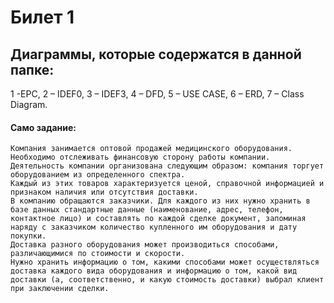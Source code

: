 # Билет 1

## Диаграммы, которые содержатся в данной папке: 
1 -EPC, 2 – IDEF0, 3 – IDEF3, 4 – DFD, 5 – USE CASE, 6 – ERD, 7 – Class Diagram.

#### Само задание: 

    Компания занимается оптовой продажей медицинского оборудования. Необходимо отслеживать финансовую сторону работы компании. 
    Деятельность компании организована следующим образом: компания торгует оборудованием из определенного спектра. 
    Каждый из этих товаров характеризуется ценой, справочной информацией и признаком наличия или отсутствия доставки. 
    В компанию обращаются заказчики. Для каждого из них нужно хранить в базе данных стандартные данные (наименование, адрес, телефон, контактное лицо) и составлять по каждой сделке документ, запоминая наряду с заказчиком количество купленного им оборудования и дату покупки.
    Доставка разного оборудования может производиться способами, различающимися по стоимости и скорости. 
    Нужно хранить информацию о том, какими способами может осуществляться доставка каждого вида оборудования и информацию о том, какой вид доставки (а, соответственно, и какую стоимость доставки) выбрал клиент при заключении сделки. 
 

